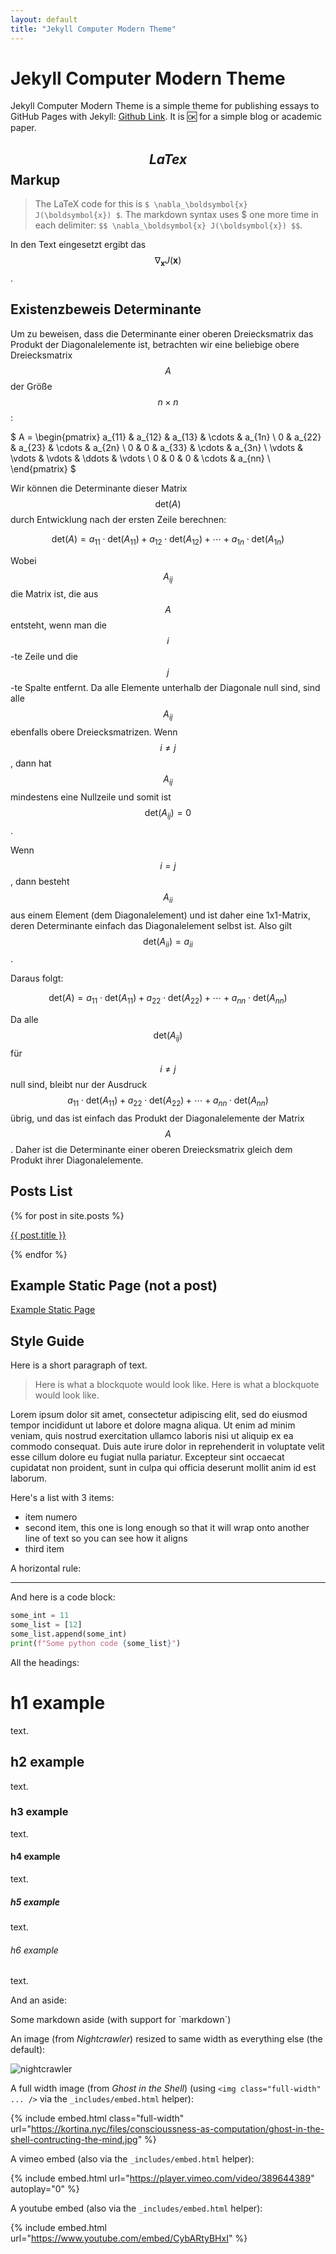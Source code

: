 ```yaml
---
layout: default
title: "Jekyll Computer Modern Theme"
---
```


# Jekyll Computer Modern Theme

Jekyll Computer Modern Theme is a simple theme for publishing essays to GitHub Pages with Jekyll: [Github Link](https://github.com/kortina/jekyll-computer-modern-theme). It is 🆗 for a simple blog or academic paper.

## $$LaTex$$ Markup
> The LaTeX code for this is `$ \nabla_\boldsymbol{x} J(\boldsymbol{x}) $`. The markdown syntax uses $ one more time in each delimiter: `$$ \nabla_\boldsymbol{x} J(\boldsymbol{x}) $$`.

In den Text eingesetzt ergibt das $$ \nabla_\boldsymbol{x} J(\boldsymbol{x}) $$.

## Existenzbeweis Determinante
Um zu beweisen, dass die Determinante einer oberen Dreiecksmatrix das Produkt der Diagonalelemente ist, betrachten wir eine beliebige obere Dreiecksmatrix $$ A $$ der Größe $$ n \times n $$:

$ A = \begin{pmatrix}
a_{11} & a_{12} & a_{13} & \cdots & a_{1n} \\
0 & a_{22} & a_{23} & \cdots & a_{2n} \\
0 & 0 & a_{33} & \cdots & a_{3n} \\
\vdots & \vdots & \vdots & \ddots & \vdots \\
0 & 0 & 0 & \cdots & a_{nn} \\
\end{pmatrix} $

Wir können die Determinante dieser Matrix $$ \text{det}(A) $$ durch Entwicklung nach der ersten Zeile berechnen:

$$ \text{det}(A) = a_{11} \cdot \text{det}(A_{11}) + a_{12} \cdot \text{det}(A_{12}) + \cdots + a_{1n} \cdot \text{det}(A_{1n}) $$

Wobei $$ A_{ij} $$ die Matrix ist, die aus $$ A $$ entsteht, wenn man die $$i$$-te Zeile und die $$j$$-te Spalte entfernt. Da alle Elemente unterhalb der Diagonale null sind, sind alle $$ A_{ij} $$ ebenfalls obere Dreiecksmatrizen. Wenn $$ i \neq j $$, dann hat $$ A_{ij} $$ mindestens eine Nullzeile und somit ist $$ \text{det}(A_{ij}) = 0 $$. 

Wenn $$ i = j $$, dann besteht $$ A_{ii} $$ aus einem Element (dem Diagonalelement) und ist daher eine 1x1-Matrix, deren Determinante einfach das Diagonalelement selbst ist. Also gilt $$ \text{det}(A_{ii}) = a_{ii} $$.

Daraus folgt:

$$ \text{det}(A) = a_{11} \cdot \text{det}(A_{11}) + a_{22} \cdot \text{det}(A_{22}) + \cdots + a_{nn} \cdot \text{det}(A_{nn}) $$

Da alle $$ \text{det}(A_{ij}) $$ für $$ i \neq j $$ null sind, bleibt nur der Ausdruck $$ a_{11} \cdot \text{det}(A_{11}) + a_{22} \cdot \text{det}(A_{22}) + \cdots + a_{nn} \cdot \text{det}(A_{nn}) $$ übrig, und das ist einfach das Produkt der Diagonalelemente der Matrix $$ A $$. Daher ist die Determinante einer oberen Dreiecksmatrix gleich dem Produkt ihrer Diagonalelemente.


## Posts List

{% for post in site.posts %}<p><a href="{{ site.url }}{{ post.url }}">{{ post.title }}</a></p>{% endfor %}

## Example Static Page (not a post)

[Example Static Page]({{site.url}}/example-static-page/)

## Style Guide

Here is a short paragraph of text.

> Here is what a blockquote would look like. Here is what a blockquote would look like.

<a name="lorem"></a>

Lorem ipsum dolor sit amet, consectetur adipiscing elit, sed do eiusmod tempor incididunt ut labore et dolore magna aliqua. Ut enim ad minim veniam, quis nostrud exercitation ullamco laboris nisi ut aliquip ex ea commodo consequat. Duis aute irure dolor in reprehenderit in voluptate velit esse cillum dolore eu fugiat nulla pariatur. Excepteur sint occaecat cupidatat non proident, sunt in culpa qui officia deserunt mollit anim id est laborum.

Here's a list with 3 items:

- item numero
- second item, this one is long enough so that it will wrap onto another line of text so you can see how it aligns
- third item

A horizontal rule:

---

And here is a code block:

```python
some_int = 11
some_list = [12]
some_list.append(some_int)
print(f"Some python code {some_list}")
```

All the headings:

# h1 example

text.

## h2 example

text.

### h3 example

text.

#### h4 example

text.

##### h5 example

text.

###### h6 example

text.

And an aside:

<aside markdown="1">
Some markdown aside (with support for `markdown`)
</aside>

An image (from _Nightcrawler_) resized to same width as everything else (the default):

![nightcrawler](https://kortina.nyc/files/nightcrawler.jpg)

A full width image (from _Ghost in the Shell_) (using `<img class="full-width" ... />` via the `_includes/embed.html` helper):

{% include embed.html class="full-width" url="https://kortina.nyc/files/conscioussness-as-computation/ghost-in-the-shell-contructing-the-mind.jpg" %}

A vimeo embed (also via the `_includes/embed.html` helper):

{% include embed.html url="https://player.vimeo.com/video/389644389" autoplay="0" %}

A youtube embed (also via the `_includes/embed.html` helper):

{% include embed.html url="https://www.youtube.com/embed/CybARtyBHxI" %}
